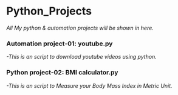 # Python_Projects
*All My python & automation projects will be shown in here.*
<h3> Automation project-01: youtube.py</h3>

*-This is an script to download youtube videos using python.*
<h3> Python project-02: BMI calculator.py</h3>

*-This is an script to Measure your Body Mass Index in Metric Unit.*
